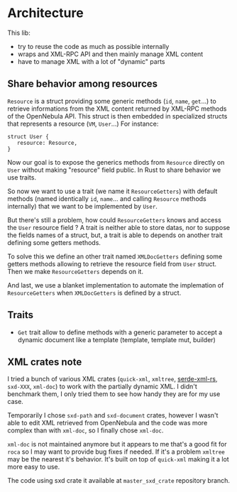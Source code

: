 # Architecture

This lib:
- try to reuse the code as much as possible internally
- wraps and XML-RPC API and then mainly manage XML content
- have to manage XML with a lot of "dynamic" parts

## Share behavior among resources

`Resource` is a struct providing some generic methods (`id`, `name`, `get`...) to retrieve informations from the XML content returned by XML-RPC methods of the OpenNebula API. This struct is then embedded in specialized structs that represents a resource (`VM`, `User`...)
For instance:
```
struct User {
   resource: Resource,
}
```

Now our goal is to expose the generics methods from `Resource` directly on `User` without making "resource" field public.
In Rust to share behavior we use traits.

So now we want to use a trait (we name it `ResourceGetters`) with default methods (named identically `id`, `name`... and calling `Resource` methods internally) that we want to be implemented by `User`.

But there's still a problem, how could `ResourceGetters` knows and access the `User` resource field ?
A trait is neither able to store datas, nor to suppose the fields names of a struct, but, a trait is able to depends on another trait defining some getters methods.

To solve this we define an other trait named `XMLDocGetters` defining some getters methods allowing to retrieve the resource field from `User` struct.
Then we make `ResourceGetters` depends on it.

And last, we use a blanket implementation to automate the implemation of `ResourceGetters` when `XMLDocGetters` is defined by a struct.


## Traits

- `Get` trait allow to define methods with a generic parameter to accept a dynamic document like a template (template, template mut, builder)

## XML crates note

I tried a bunch of various XML crates (`quick-xml`, `xmltree`, [serde-xml-rs](https://github.com/tafia/quick-xml/issues/526#issuecomment-1434576848), `sxd-XXX`, `xml-doc`) to work with the partially dynamic XML. I didn't benchmark them, I only tried them to see how handy they are for my use case.

Temporarily I chose `sxd-path` and `sxd-document` crates, however I wasn't able to edit XML retrieved from OpenNebula and the code was more complex than with `xml-doc`, so I finally chose `xml-doc`.

`xml-doc` is not maintained anymore but it appears to me that's a good fit for `roca` so I may want to provide bug fixes if needed.
If it's a problem `xmltree` may be the nearest it's behavior.
It's built on top of `quick-xml` making it a lot more easy to use.

The code using sxd crate it available at `master_sxd_crate` repository branch.